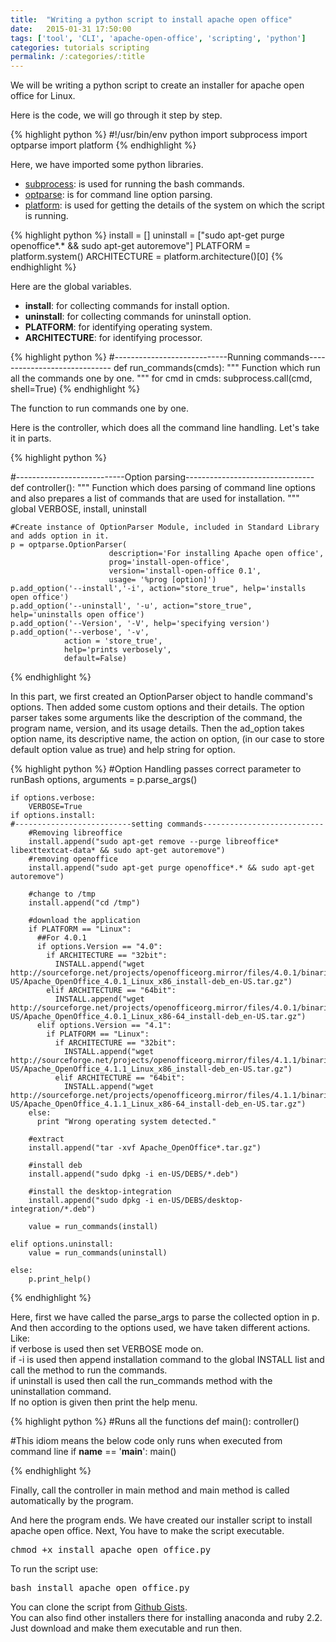 ```yaml
---
title:  "Writing a python script to install apache open office"
date:   2015-01-31 17:50:00
tags: ['tool', 'CLI', 'apache-open-office', 'scripting', 'python']
categories: tutorials scripting
permalink: /:categories/:title
---
```

<p>We will be writing a python script to create an installer for apache open office for Linux.</p>
<p>Here is the code, we will go through it step by step.</p>
{% highlight python %}
#!/usr/bin/env python
import subprocess
import optparse
import platform
{% endhighlight %}

Here, we have imported some python libraries.

* <a href="https://docs.python.org/2/library/subprocess.html">subprocess</a>: is used for running the bash commands.
* <a href="https://docs.python.org/2/library/optparse.html">optparse</a>: is for command line option parsing.
* <a href="https://docs.python.org/2/library/platform.html">platform</a>: is used for getting the details of the system on which the script is running.

{% highlight python %}
install = []
uninstall = ["sudo apt-get purge openoffice*.* && sudo apt-get autoremove"]
PLATFORM = platform.system()
ARCHITECTURE = platform.architecture()[0]
{% endhighlight %}
<p>Here are the global variables.
	<ul>
		<li><b>install</b>: for collecting commands for install option.</li>
		<li><b>uninstall</b>: for collecting commands for uninstall option.</li>
		<li><b>PLATFORM</b>: for identifying operating system.</li>
		<li><b>ARCHITECTURE</b>: for identifying processor.</li>
	</ul>
</p>

{% highlight python %}
#----------------------------Running commands-----------------------------
def run_commands(cmds):
  """
  Function which run all the commands one by one.
  """
  for cmd in cmds:
    subprocess.call(cmd, shell=True)
{% endhighlight %}
<p>The function to run commands one by one.</p>

<p>Here is the controller, which does all the command line handling. Let's take it in parts.</p>
{% highlight python %}

#---------------------------Option parsing--------------------------------
def controller():
    """
    Function which does parsing of command line options and
    also prepares a list of commands that are used for installation.
    """
    global VERBOSE, install, uninstall

    #Create instance of OptionParser Module, included in Standard Library and adds option in it.
    p = optparse.OptionParser(
                          description='For installing Apache open office',
                          prog='install-open-office',
                          version='install-open-office 0.1',
                          usage= '%prog [option]')
    p.add_option('--install','-i', action="store_true", help='installs open office')
    p.add_option('--uninstall', '-u', action="store_true", help='uninstalls open office')
    p.add_option('--Version', '-V', help='specifying version')
    p.add_option('--verbose', '-v',
                action = 'store_true',
                help='prints verbosely',
                default=False)
{% endhighlight %}
<p>In this part, we first created an OptionParser object to handle command's options. Then added some custom options and their details. The option parser takes some arguments like the description of the command, the program name, version, and its usage details. Then the ad_option takes option name, its descriptive name, the action on option, (in our case to store default option value as true) and help string for option.
</p>
{% highlight python %}
    #Option Handling passes correct parameter to runBash
    options, arguments = p.parse_args()

    if options.verbose:
        VERBOSE=True
    if options.install:
    #--------------------------setting commands---------------------------
	    #Removing libreoffice
	    install.append("sudo apt-get remove --purge libreoffice* libexttextcat-data* && sudo apt-get autoremove")
	    #removing openoffice
	    install.append("sudo apt-get purge openoffice*.* && sudo apt-get autoremove")

	    #change to /tmp
	    install.append("cd /tmp")

	    #download the application
	    if PLATFORM == "Linux":
	      ##For 4.0.1
	      if options.Version == "4.0":
	        if ARCHITECTURE == "32bit":
	          INSTALL.append("wget http://sourceforge.net/projects/openofficeorg.mirror/files/4.0.1/binaries/en-US/Apache_OpenOffice_4.0.1_Linux_x86_install-deb_en-US.tar.gz")
	        elif ARCHITECTURE == "64bit":
	          INSTALL.append("wget http://sourceforge.net/projects/openofficeorg.mirror/files/4.0.1/binaries/en-US/Apache_OpenOffice_4.0.1_Linux_x86-64_install-deb_en-US.tar.gz")
	      elif options.Version == "4.1":
	        if PLATFORM == "Linux":
	          if ARCHITECTURE == "32bit":
	            INSTALL.append("wget http://sourceforge.net/projects/openofficeorg.mirror/files/4.1.1/binaries/en-US/Apache_OpenOffice_4.1.1_Linux_x86_install-deb_en-US.tar.gz")
	          elif ARCHITECTURE == "64bit":
	            INSTALL.append("wget http://sourceforge.net/projects/openofficeorg.mirror/files/4.1.1/binaries/en-US/Apache_OpenOffice_4.1.1_Linux_x86-64_install-deb_en-US.tar.gz")
	    else:
	      print "Wrong operating system detected."

	    #extract
	    install.append("tar -xvf Apache_OpenOffice*.tar.gz")

	    #install deb
	    install.append("sudo dpkg -i en-US/DEBS/*.deb")

	    #install the desktop-integration
	    install.append("sudo dpkg -i en-US/DEBS/desktop-integration/*.deb")

	    value = run_commands(install)

    elif options.uninstall:
        value = run_commands(uninstall)

    else:
        p.print_help()
{% endhighlight %}
<p>Here, first we have called the parse_args to parse the collected option in p. And then according to the options used, we have taken different actions. Like:<br>
if verbose is used then set VERBOSE mode on.<br>
if -i is used then append installation command to the global INSTALL list and call the method to run the commands.<br>
if uninstall is used then call the run_commands method with the uninstallation command.<br>
If no option is given then print the help menu.
</p>

{% highlight python %}
#Runs all the functions
def main():
    controller()

#This idiom means the below code only runs when executed from command line
if __name__ == '__main__':
    main()

{% endhighlight %}
<p>Finally, call the controller in main method and main method is called automatically by the program.</p>
<p>And here the program ends. We have created our installer script to install apache open office. Next, You have to make the script executable.</p>
<pre>
chmod +x install_apache_open_office.py
</pre>
<p>To run the script use:</p>
<pre>
bash install_apache_open_office.py
</pre>
<p>You can clone the script from <a href="https://gist.github.com/curioswati/ca19ea4e412624b52006">Github Gists</a>.<br>
You can also find other installers there for installing anaconda and ruby 2.2. Just download and make them executable and run then.</p>
